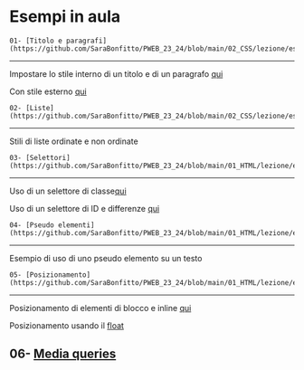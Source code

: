  Esempi in aula
 =======
 
 
	01- [Titolo e paragrafi](https://github.com/SaraBonfitto/PWEB_23_24/blob/main/02_CSS/lezione/esempi_in_aula/01)
 -----------
 
Impostare lo stile interno di un titolo e di un paragrafo [qui](https://github.com/SaraBonfitto/PWEB_23_24/blob/main/02_CSS/lezione/esempi_in_aula/01/titolo_e_paragrafo.html)

Con stile esterno [qui](https://github.com/SaraBonfitto/PWEB_23_24/blob/main/02_CSS/lezione/esempi_in_aula/01/stili_esterni)

	02- [Liste](https://github.com/SaraBonfitto/PWEB_23_24/blob/main/02_CSS/lezione/esempi_in_aula/02)
 -----------
Stili di liste ordinate e non ordinate

	03- [Selettori](https://github.com/SaraBonfitto/PWEB_23_24/blob/main/01_HTML/lezione/esempi_in_aula/03)
 -----------
 Uso di un selettore di classe[qui](https://github.com/SaraBonfitto/PWEB_23_24/blob/main/02_CSS/lezione/esempi_in_aula/03/03.html)

 Uso di un selettore di ID e differenze [qui](https://github.com/SaraBonfitto/PWEB_23_24/blob/main/02_CSS/lezione/esempi_in_aula/03/03_bis.html)

 
	04- [Pseudo elementi](https://github.com/SaraBonfitto/PWEB_23_24/blob/main/01_HTML/lezione/esempi_in_aula/04)
 -----------
 
Esempio di uso di uno pseudo elemento su un testo
 
 
	05- [Posizionamento](https://github.com/SaraBonfitto/PWEB_23_24/blob/main/01_HTML/lezione/esempi_in_aula/05)
 -----------
 
 Posizionamento di elementi di blocco e inline [qui](https://github.com/SaraBonfitto/PWEB_23_24/blob/main/01_HTML/lezione/esempi_in_aula/05/paginaStile.html)
 
 Posizionamento usando il [float](https://github.com/SaraBonfitto/PWEB_23_24/blob/main/01_HTML/lezione/esempi_in_aula/05/float.html)


   06- [Media queries](https://github.com/SaraBonfitto/PWEB_23_24/tree/main/01_HTML/lezione/esempi_in_aula/06)
 -----------
 
